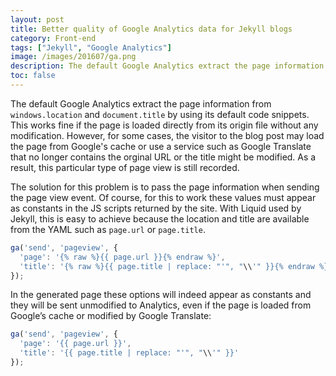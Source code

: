 ```yaml
---
layout: post
title: Better quality of Google Analytics data for Jekyll blogs
category: Front-end
tags: ["Jekyll", "Google Analytics"]
image: /images/201607/ga.png
description: The default Google Analytics extract the page information from windows.location and document.title by using its default code snippets. However, for some cases, the visitor to the blog post may load the page from Google's cache or use a service such as Google Translate that no longer contains the orginal URL or the title might be modified. As a result, this particular type of page view is still recorded. The solution for this problem is to pass the page information when sending the page view event.
toc: false
---
```


The default Google Analytics extract the page information from `windows.location` and `document.title` by using its default code snippets. This works fine if the page is loaded directly from its origin file without any modification. However, for some cases, the visitor to the blog post may load the page from Google's cache or use a service such as Google Translate that no longer contains the orginal URL or the title might be modified. As a result, this particular type of page view is still recorded.

The solution for this problem is to pass the page information when sending the page view event. Of course, for this to work these values must appear as constants in the JS scripts returned by the site. With Liquid used by Jekyll, this is easy to achieve because the location and title are available from the YAML such as `page.url` or `page.title`.

```js
ga('send', 'pageview', {
  'page': '{% raw %}{{ page.url }}{% endraw %}',
  'title': '{% raw %}{{ page.title | replace: "'", "\\'" }}{% endraw %}'
});
```

In the generated page these options will indeed appear as constants and they will be sent unmodified to Analytics, even if the page is loaded from Google’s cache or modified by Google Translate:

```js
ga('send', 'pageview', {
  'page': '{{ page.url }}',
  'title': '{{ page.title | replace: "'", "\\'" }}'
});
```